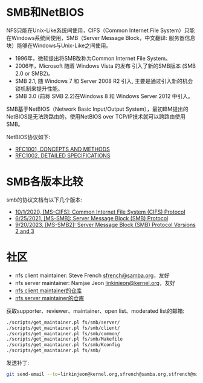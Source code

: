 # SMB和NetBIOS

NFS只能在Unix-Like系统间使用，CIFS（Common Internet File System）只能在Windows系统间使用，SMB（Server Message Block，中文翻译: 服务器信息块）能够在Windows与Unix-Like之间使用。

- 1996年，微软提出将SMB改称为Common Internet File System。
- 2006年，Microsoft 随着 Windows Vista 的发布 引入了新的SMB版本 (SMB 2.0 or SMB2)。
- SMB 2.1, 随 Windows 7 和 Server 2008 R2 引入, 主要是通过引入新的机会锁机制来提升性能。
- SMB 3.0 (前称 SMB 2.2)在Windows 8 和 Windows Server 2012 中引入。

SMB基于NetBIOS（Network Basic Input/Output System），最初IBM提出的NetBIOS是无法跨路由的，使用NetBIOS over TCP/IP技术就可以跨路由使用SMB。

NetBIOS协议如下:

- [RFC1001, CONCEPTS AND METHODS](https://www.rfc-editor.org/rfc/rfc1001)
- [RFC1002, DETAILED SPECIFICATIONS](https://www.rfc-editor.org/rfc/rfc1002)

# SMB各版本比较

smb的协议文档有以下几个版本:

- [10/1/2020, [MS-CIFS]: Common Internet File System (CIFS) Protocol](https://learn.microsoft.com/en-us/openspecs/windows_protocols/ms-cifs)
- [6/25/2021, [MS-SMB]: Server Message Block (SMB) Protocol](https://learn.microsoft.com/en-us/openspecs/windows_protocols/ms-smb)
- [9/20/2023, [MS-SMB2]: Server Message Block (SMB) Protocol Versions 2 and 3](https://learn.microsoft.com/en-us/openspecs/windows_protocols/ms-smb2)

# 社区

- nfs client maintainer: Steve French <sfrench@samba.org>，友好
- nfs server maintainer: Namjae Jeon <linkinjeon@kernel.org>，友好
- [nfs client maintainer的仓库](https://git.samba.org/sfrench/?p=sfrench/cifs-2.6.git;a=summary)
- [nfs server maintainer的仓库](https://github.com/namjaejeon/ksmbd)

获取supporter、reviewer、maintainer、open list、moderated list的邮箱:
```sh
./scripts/get_maintainer.pl fs/smb/server/
./scripts/get_maintainer.pl fs/smb/client/
./scripts/get_maintainer.pl fs/smb/common/
./scripts/get_maintainer.pl fs/smb/Makefile
./scripts/get_maintainer.pl fs/smb/Kconfig
./scripts/get_maintainer.pl fs/smb/
```

发送补丁:
```sh
git send-email --to=linkinjeon@kernel.org,sfrench@samba.org,stfrench@microsoft.com,pc@manguebit.com,sprasad@microsoft.com,dhowells@redhat.com,senozhatsky@chromium.org,tom@talpey.com,ronniesahlberg@gmail.com,bharathsm@microsoft.com --cc=chenxiaosong@kylinos.cn,chenxiaosong@chenxiaosong.com,linux-cifs@vger.kernel.org,linux-kernel@vger.kernel.org 00* # samba-technical@lists.samba.org要订阅才能发送成功
```